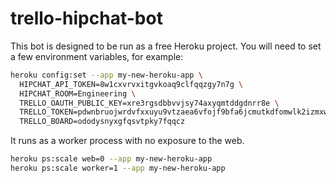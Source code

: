 trello-hipchat-bot
==================

This bot is designed to be run as a free Heroku project. You will need to set a few environment variables, for example:

```bash
heroku config:set --app my-new-heroku-app \
  HIPCHAT_API_TOKEN=8w1cxvrvxitgvkoaq9clfqqzgy7n7g \
  HIPCHAT_ROOM=Engineering \
  TRELLO_OAUTH_PUBLIC_KEY=xre3rgsdbbvvjsy74axyqmtddgdnrr8e \
  TRELLO_TOKEN=pdwnbruojwrdvfxxuyu9vtzaea6vfojf9bfa6jcmutkdfomwlk2izmxwnvdcwgkv \
  TRELLO_BOARD=ododysnyxgfqsvtpky7fqqcz
```

It runs as a worker process with no exposure to the web.

```bash
heroku ps:scale web=0 --app my-new-heroku-app
heroku ps:scale worker=1 --app my-new-heroku-app
```
